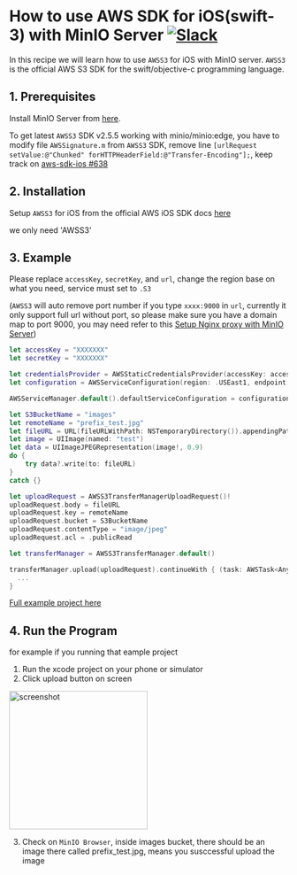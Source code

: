 # How to use AWS SDK for iOS(swift-3) with MinIO Server [![Slack](https://slack.min.io/slack?type=svg)](https://slack.min.io)

In this recipe we will learn how to use `AWSS3` for iOS with MinIO server. `AWSS3` is the official AWS S3 SDK for the swift/objective-c programming language.

## 1. Prerequisites

Install MinIO Server from [here](https://docs.min.io/docs/minio-quickstart-guide).

To get latest `AWSS3` SDK v2.5.5 working with minio/minio:edge, you have to modify file `AWSSignature.m` from `AWSS3` SDK, remove line `[urlRequest setValue:@"Chunked" forHTTPHeaderField:@"Transfer-Encoding"];`, keep track on [aws-sdk-ios #638](https://github.com/aws/aws-sdk-ios/pull/638)

## 2. Installation

Setup `AWSS3` for iOS from the official AWS iOS SDK docs [here](http://docs.aws.amazon.com/mobile/sdkforios/developerguide/setup-aws-sdk-for-ios.html)

we only need 'AWSS3'

## 3. Example

Please replace `accessKey`, `secretKey`, and `url`, change the region base on what you need, service must set to `.S3`

(`AWSS3` will auto remove port number if you type `xxxx:9000` in `url`, currently it only support full url without port, so please make sure you have a domain map to port 9000, you may need refer to this [Setup Nginx proxy with MinIO Server](https://docs.min.io/docs/setup-nginx-proxy-with-minio))

``` swift
let accessKey = "XXXXXXX"
let secretKey = "XXXXXXX"

let credentialsProvider = AWSStaticCredentialsProvider(accessKey: accessKey, secretKey: secretKey)
let configuration = AWSServiceConfiguration(region: .USEast1, endpoint: AWSEndpoint(region: .USEast1, service: .S3, url: URL(string:"XXXXXX")),credentialsProvider: credentialsProvider)

AWSServiceManager.default().defaultServiceConfiguration = configuration

let S3BucketName = "images"
let remoteName = "prefix_test.jpg"
let fileURL = URL(fileURLWithPath: NSTemporaryDirectory()).appendingPathComponent(remoteName)
let image = UIImage(named: "test")
let data = UIImageJPEGRepresentation(image!, 0.9)
do {
    try data?.write(to: fileURL)
}
catch {}

let uploadRequest = AWSS3TransferManagerUploadRequest()!
uploadRequest.body = fileURL
uploadRequest.key = remoteName
uploadRequest.bucket = S3BucketName
uploadRequest.contentType = "image/jpeg"
uploadRequest.acl = .publicRead

let transferManager = AWSS3TransferManager.default()

transferManager.upload(uploadRequest).continueWith { (task: AWSTask<AnyObject>) -> Any? in
  ...
}
```

[Full example project here](https://github.com/atom2ueki/minio-ios-example)

## 4. Run the Program

for example if you running that eample project
1. Run the xcode project on your phone or simulator
2. Click upload button on screen
<img src="/docs/screenshots/iOS-test-app.png" alt="screenshot" height="250">

3. Check on `MinIO Browser`, inside images bucket, there should be an image there called prefix_test.jpg, means you susccessful upload the image
